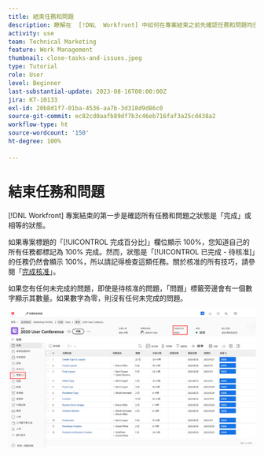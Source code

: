 ```yaml
---
title: 結束任務和問題
description: 瞭解在  [!DNL  Workfront] 中如何在專案結束之前先確認任務和問題均已結束處理。
activity: use
team: Technical Marketing
feature: Work Management
thumbnail: close-tasks-and-issues.jpeg
type: Tutorial
role: User
level: Beginner
last-substantial-update: 2023-08-16T00:00:00Z
jira: KT-10133
exl-id: 20b8d1f7-01ba-4536-aa7b-3d318d9d86c0
source-git-commit: ec82cd0aafb89df7b3c46eb716faf3a25cd438a2
workflow-type: ht
source-wordcount: '150'
ht-degree: 100%

---
```


# 結束任務和問題

[!DNL Workfront] 專案結束的第一步是確認所有任務和問題之狀態是「完成」或相等的狀態。

如果專案標題的「[!UICONTROL 完成百分比]」欄位顯示 100%，您知道自己的所有任務都標記為 100% 完成。然而，狀態是「[!UICONTROL 已完成 - 待核准]」的任務仍然會顯示 100%，所以請記得檢查這類任務。關於核准的所有技巧，請參閱「[完成核准](https://experienceleague.adobe.com/docs/workfront-learn/tutorials-workfront/manage-work/close-a-project/complete-approvals.html)」。

如果您有任何未完成的問題，即使是待核准的問題，「問題」標籤旁邊會有一個數字顯示其數量。如果數字為零，則沒有任何未完成的問題。

![Project 顯示「[!UICONTROL 完成百分比]」和未解決的問題](assets/close-tasks-and-issues.png)
